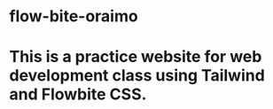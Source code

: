 # flow-bite-oraimo
# This is a practice website for web development class using Tailwind and Flowbite CSS.
